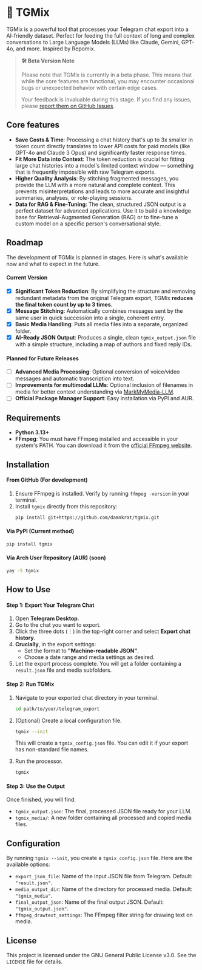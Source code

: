 # 💬 TGMix

TGMix is a powerful tool that processes your Telegram chat export into a AI-friendly dataset. Perfect for feeding the full context of long and complex conversations to Large Language Models (LLMs) like Claude, Gemini, GPT-4o, and more. Inspired by Repomix.

> **🛠️ Beta Version Note**
>
> Please note that TGMix is currently in a beta phase. This means that while the core features are functional, you may encounter occasional bugs or unexpected behavior with certain edge cases.
>
> Your feedback is invaluable during this stage. If you find any issues, please [report them on GitHub Issues](https://github.com/damnkrat/tgmix/issues).

## Core features

-   **Save Costs & Time**: Processing a chat history that's up to 3x smaller in token count directly translates to lower API costs for paid models (like GPT-4o and Claude 3 Opus) and significantly faster response times.
-   **Fit More Data into Context**: The token reduction is crucial for fitting large chat histories into a model's limited context window — something that is frequently impossible with raw Telegram exports.
-   **Higher Quality Analysis**: By stitching fragmented messages, you provide the LLM with a more natural and complete context. This prevents misinterpretations and leads to more accurate and insightful summaries, analyses, or role-playing sessions.
-   **Data for RAG & Fine-Tuning**: The clean, structured JSON output is a perfect dataset for advanced applications. Use it to build a knowledge base for Retrieval-Augmented Generation (RAG) or to fine-tune a custom model on a specific person's conversational style.

## Roadmap

The development of TGMix is planned in stages. Here is what's available now and what to expect in the future.

#### Current Version

-   [x] **Significant Token Reduction**: By simplifying the structure and removing redundant metadata from the original Telegram export, TGMix **reduces the final token count by up to 3 times**.
-   [x] **Message Stitching**: Automatically combines messages sent by the same user in quick succession into a single, coherent entry.
-   [x] **Basic Media Handling**: Puts all media files into a separate, organized folder.
-   [x] **AI-Ready JSON Output**: Produces a single, clean `tgmix_output.json` file with a simple structure, including a map of authors and fixed reply IDs.

#### Planned for Future Releases

-   [ ] **Advanced Media Processing**: Optional conversion of voice/video messages and automatic transcription into text.
-   [ ] **Improvements for multimodal LLMs**: Optional inclusion of filenames in media for better context understanding via [MarkMyMedia-LLM](https://github.com/LaVashikk/MarkMyMedia-LLM).
-   [ ] **Official Package Manager Support**: Easy installation via PyPI and AUR.

## Requirements

-   **Python 3.13+**
-   **FFmpeg**: You must have FFmpeg installed and accessible in your system's PATH. You can download it from the [official FFmpeg website](https://ffmpeg.org/download.html).

## Installation

#### From GitHub (For development)
1.  Ensure FFmpeg is installed. Verify by running `ffmpeg -version` in your terminal.
2.  Install `tgmix` directly from this repository:
    ```bash
    pip install git+https://github.com/damnkrat/tgmix.git
    ```

#### Via PyPI (Current method)
```bash
pip install tgmix
```

#### Via Arch User Repository (AUR) (soon)
```bash
yay -S tgmix
```

## How to Use

#### Step 1: Export Your Telegram Chat

1.  Open **Telegram Desktop**.
2.  Go to the chat you want to export.
3.  Click the three dots (⋮) in the top-right corner and select **Export chat history**.
4.  **Crucially**, in the export settings:
    -   Set the format to **"Machine-readable JSON"**.
    -   Choose a date range and media settings as desired.
5.  Let the export process complete. You will get a folder containing a `result.json` file and media subfolders.

#### Step 2: Run TGMix

1.  Navigate to your exported chat directory in your terminal.
    ```bash
    cd path/to/your/telegram_export
    ```
2.  (Optional) Create a local configuration file.
    ```bash
    tgmix --init
    ```
    This will create a `tgmix_config.json` file. You can edit it if your export has non-standard file names.

3.  Run the processor.
    ```bash
    tgmix
    ```

#### Step 3: Use the Output

Once finished, you will find:
-   `tgmix_output.json`: The final, processed JSON file ready for your LLM.
-   `tgmix_media/`: A new folder containing all processed and copied media files.

## Configuration

By running `tgmix --init`, you create a `tgmix_config.json` file. Here are the available options:

-   `export_json_file`: Name of the input JSON file from Telegram. Default: `"result.json"`.
-   `media_output_dir`: Name of the directory for processed media. Default: `"tgmix_media"`.
-   `final_output_json`: Name of the final output JSON. Default: `"tgmix_output.json"`.
-   `ffmpeg_drawtext_settings`: The FFmpeg filter string for drawing text on media.

## License

This project is licensed under the GNU General Public License v3.0. See the `LICENSE` file for details.
